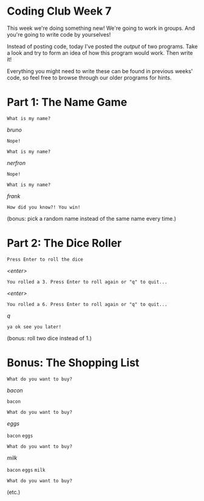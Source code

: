 # Coding Club Week 7

This week we're doing something new! We're going to work in groups. And you're going to write code by yourselves!

Instead of posting code, today I've posted the *output* of two programs. Take a look and try to form an idea of how this program would work. Then write it!

Everything you might need to write these can be found in previous weeks' code, so feel free to browse through our older programs for hints.

# Part 1: The Name Game

`What is my name?`

*bruno*

`Nope!`

`What is my name?`

*nerfron*

`Nope!`

`What is my name?`

*frank*

`How did you know?! You win!`

(bonus: pick a random name instead of the same name every time.)

# Part 2: The Dice Roller

`Press Enter to roll the dice`

*\<enter>*

`You rolled a 3. Press Enter to roll again or "q" to quit...`

*\<enter>*

`You rolled a 6. Press Enter to roll again or "q" to quit...`

*q*

`ya ok see you later!`

(bonus: roll two dice instead of 1.)

# Bonus: The Shopping List

`What do you want to buy?`

*bacon*

`bacon`

`What do you want to buy?`

*eggs*

`bacon`
`eggs`

`What do you want to buy?`

*milk*

`bacon`
`eggs`
`milk`

`What do you want to buy?`

(etc.)
